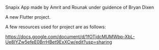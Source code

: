 Snapix
App made by Amrit and Rounak under guidence of Bryan Dixen

A new Flutter project.

A few resources used for project are as follows:

https://docs.google.com/document/d/1fOTjdcMUMWbp-XbL-Ue8IYZw5efeE0BrrHBet9ExXCw/edit?usp=sharing
